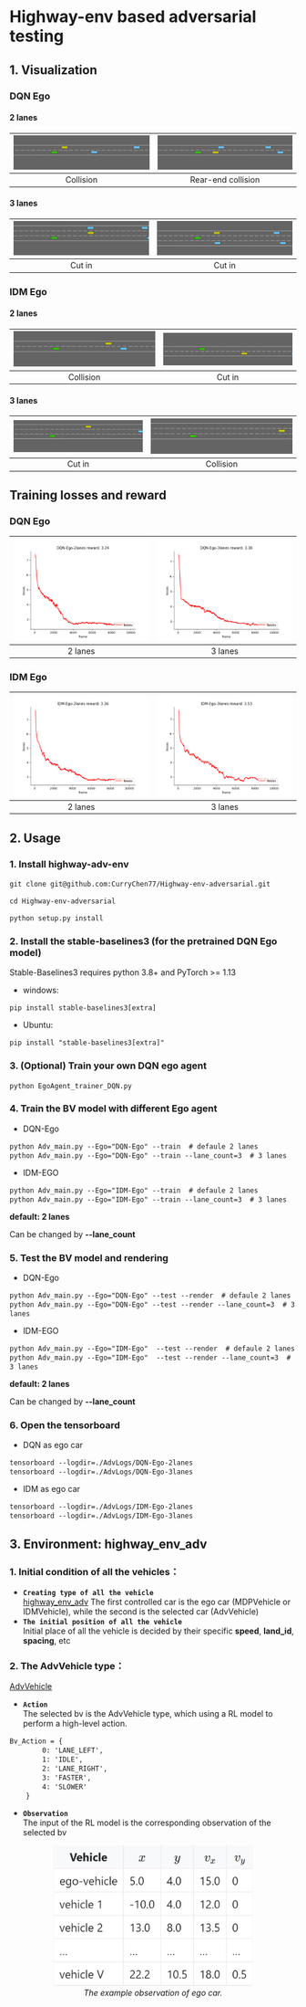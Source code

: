 # Highway-env based adversarial testing
## 1. Visualization

### DQN Ego

#### 2 lanes

| ![Image 1](image/DQN-Ego-2lanes-brake.gif) | ![Image 2](image/DQN-Ego-2lanes-crashed.gif) |
| :----------------------------------------: | :------------------------------------------: |
|                 Collision                  |              Rear-end collision              |


#### 3 lanes

| ![Image 1](image/DQN-Ego-3lanes-cut-in.gif) | ![Image 2](image/DQN-Ego-3lanes-cut-in2.gif) |
|:-------------------------------------------:| :------------------------------------------: |
|                   Cut in                    |                    Cut in                    |


### IDM Ego

#### 2 lanes

| ![Image 1](image/IDM-Ego-2lanes-crashed.gif) | ![Image 2](image/IDM-Ego-2lanes-cut-in.gif) |
| :------------------------------------------: | :-----------------------------------------: |
|                  Collision                   |                   Cut in                    |


#### 3 lanes

| ![Image 1](image/IDM-Ego-3lanes-cut-in2.gif) | ![Image 2](image/IDM-Ego-3lanes-surroundcrash.gif) |
|:--------------------------------------------:| :------------------------------------------------: |
|                    Cut in                    |                     Collision                      |


## Training losses and reward

### DQN Ego

| ![Image 1](image/DQN-Ego-2lanes-10000-losses.png) | ![Image 2](image/DQN-Ego-3lanes-10000-losses.png) |
| :-----------------------------------------------: | :-----------------------------------------------: |
|                      2 lanes                      |                      3 lanes                      |


### IDM Ego

| ![Image 1](image/IDM-Ego-2lanes-10000-losses-1692067702752-4.png) | ![Image 2](image/IDM-Ego-3lanes-10000-losses.png) |
| :----------------------------------------------------------: | :-----------------------------------------------: |
|                           2 lanes                            |                      3 lanes                      |


## 2. Usage

### 1. Install highway-adv-env
```
git clone git@github.com:CurryChen77/Highway-env-adversarial.git
```
```
cd Highway-env-adversarial
```

```
python setup.py install
```

### 2. Install the stable-baselines3 (for the pretrained DQN Ego model) 

Stable-Baselines3 requires python 3.8+ and PyTorch >= 1.13
* windows:
```
pip install stable-baselines3[extra]
```
- Ubuntu:
```
pip install "stable-baselines3[extra]"
```
### 3. (Optional) Train your own DQN ego agent
```
python EgoAgent_trainer_DQN.py
```
### 4. Train the BV model with different Ego agent
- DQN-Ego
```
python Adv_main.py --Ego="DQN-Ego" --train  # defaule 2 lanes
python Adv_main.py --Ego="DQN-Ego" --train --lane_count=3  # 3 lanes
```
- IDM-EGO
```
python Adv_main.py --Ego="IDM-Ego" --train  # defaule 2 lanes
python Adv_main.py --Ego="IDM-Ego" --train --lane_count=3  # 3 lanes
```
**default: 2 lanes**

Can be changed by  **--lane_count**


### 5. Test the BV model and rendering

- DQN-Ego
```
python Adv_main.py --Ego="DQN-Ego" --test --render  # defaule 2 lanes
python Adv_main.py --Ego="DQN-Ego" --test --render --lane_count=3  # 3 lanes
```
- IDM-EGO
```
python Adv_main.py --Ego="IDM-Ego"  --test --render  # defaule 2 lanes
python Adv_main.py --Ego="IDM-Ego"  --test --render --lane_count=3  # 3 lanes
```
**default: 2 lanes**

Can be changed by  **--lane_count**

### 6. Open the tensorboard

- DQN as ego car
```
tensorboard --logdir=./AdvLogs/DQN-Ego-2lanes
tensorboard --logdir=./AdvLogs/DQN-Ego-3lanes
```
- IDM as ego car
```
tensorboard --logdir=./AdvLogs/IDM-Ego-2lanes
tensorboard --logdir=./AdvLogs/IDM-Ego-3lanes
```
## 3. Environment: highway_env_adv
### 1. Initial condition of all the vehicles：
- **`Creating type of all the vehicle`**  
[highway_env_adv](highway_env/envs/highway_env_adv.py) The first controlled car is the ego car (MDPVehicle or IDMVehicle), while the second is the selected car (AdvVehicle)
- **`The initial position of all the vehicle`**  
Initial place of all the vehicle is decided by their specific **speed**, **land_id**, **spacing**, etc

### 2. The AdvVehicle type：
[AdvVehicle](highway_env/vehicle/behavior.py) 
- **`Action`**  
The selected bv is the AdvVehicle type, which using a RL model to perform a high-level action.  
```
Bv_Action = {
        0: 'LANE_LEFT',
        1: 'IDLE',
        2: 'LANE_RIGHT',
        3: 'FASTER',
        4: 'SLOWER'
    }
```
- **`Observation`**  
The input of the RL model is the corresponding observation of the selected bv
<p align="center">
    <img src="image/obs.png" width="350px"><br/>
    <em>The example observation of ego car.</em>
</p>